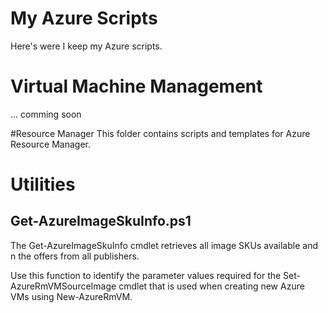 # My Azure Scripts
Here's were I keep my Azure scripts. 

# Virtual Machine Management
... comming soon


#Resource Manager
This folder contains scripts and templates for Azure Resource Manager. 

# Utilities
## Get-AzureImageSkuInfo.ps1
The Get-AzureImageSkuInfo cmdlet retrieves all image SKUs available and n the offers from all publishers.

Use this function to identify the parameter values required for the
Set-AzureRmVMSourceImage cmdlet that is used when creating new Azure VMs
using New-AzureRmVM.


